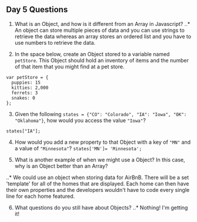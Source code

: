 ## Day 5 Questions

1. What is an Object, and how is it different from an Array in Javascript?
..* An object can store multiple pieces of data and you can use strings to retrieve the data whereas an array stores an ordered list and you have to use numbers to retrieve the data.

2. In the space below, create an Object stored to a variable named `petStore`.  This Object should hold an inventory of items and the number of that item that you might find at a pet store.

```
var petStore = {
  puppies: 15
  kitties: 2,000
  ferrets: 3
  snakes: 0
};
```
3. Given the following `states = {"CO": "Colorado", "IA": "Iowa", "OK": "Oklahoma"}`, how would you access the value `"Iowa"`?

`states["IA"];`

4. How would you add a new property to that Object with a key of `"MN"` and a value of `"Minnesota"`?
`states['MN']= 'Minnesota';`

5. What is another example of when we might use a Object?  In this case, why is an Object better than an Array?

..* We could use an object when storing data for AirBnB. There will be a set 'template' for all of the homes that are displayed. Each home can then have their own properties and the developers wouldn't have to code every single line for each home featured.

6. What questions do you still have about Objects?
..* Nothing! I'm getting it!

